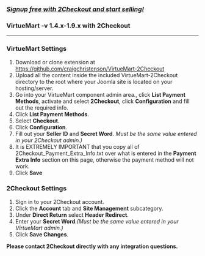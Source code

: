 ### _[Signup free with 2Checkout and start selling!](https://www.2checkout.com/referral?r=git2co)_

### VirtueMart -v 1.4.x-1.9.x with 2Checkout
----------------------------------------

### VirtueMart Settings

1. Download or clone extension at https://github.com/craigchristenson/VirtueMart-2Checkout 
2. Upload all the content inside the included VirtueMart-2Checkout directory to the root where your Joomla site is located on your hosting/server. 
3. Go into your VirtueMart component admin area., click **List Payment Methods**, activate and select **2Checkout**, click **Configuration** and fill out the required info. 
4. Click **List Payment Methods**. 
5. Select **Checkout**. 
6. Click **Configuration**. 
7. Fill out your **Seller ID** and **Secret Word**. _Must be the same value entered in your 2Checkout admin.)_ 
8. It is EXTREMELY IMPORTANT that you copy all of 2Checkout_Payment_Extra_Info.txt over what is entered in the **Payment Extra Info** section on this page, otherwise the payment method will not work. 
9. Click **Save** 

### 2Checkout Settings

1. Sign in to your 2Checkout account. 
2. Click the **Account** tab and **Site Management** subcategory. 
3. Under **Direct Return** select **Header Redirect**. 
4. Enter your **Secret Word**._(Must be the same value entered in your VirtueMart admin.)_
5. Click **Save Changes**.

**Please contact 2Checkout directly with any integration questions.**
